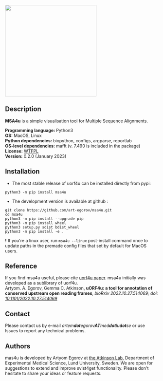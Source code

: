 
<img src="https://raw.githubusercontent.com/art-egorov/msa4u/main/docs/img/msa4u_logo.png" width="300"/>


## Description

**MSA4u** is a simple visualisation tool for Multiple Sequence Alignments.

**Programming language:** Python3   
**OS:** MacOS, Linux  
**Python dependencies:** biopython, configs, argparse, reportlab  
**OS-level dependencies:** mafft (v. 7.490 is included in the package)   
**License:** [WTFPL](http://www.wtfpl.net)  
**Version:** 0.2.0 (January 2023)


## Installation

- The most stable release of uorf4u can be installed directly from pypi:

```
python3 -m pip install msa4u
```

- The development version is available at github :

```
git clone https://github.com/art-egorov/msa4u.git
cd msa4u
python3 -m pip install --upgrade pip
python3 -m pip install wheel
python3 setup.py sdist bdist_wheel
python3 -m pip install -e .
```

**!** If you're a linux user, run `msa4u --linux` post-install command once to update paths in the premade config files that set by default for MacOS users.


## Reference

If you find msa4u useful, please cite [uorf4u paper](https://doi.org/10.1101/2022.10.27.514069). msa4u initially was developed as a sublibrary of uorf4u.     
Artyom. A. Egorov, Gemma C. Atkinson, **uORF4u: a tool for annotation of conserved upstream open reading frames**, *bioRxiv 2022.10.27.514069; doi: [10.1101/2022.10.27.514069](https://doi.org/10.1101/2022.10.27.514069)*


## Contact

Please contact us by e-mail _artem**dot**egorov**AT**med**dot**lu**dot**se_ or use Issues to report any technical problems.  

## Authors

mas4u is developed by Artyom Egorov at [the Atkinson Lab](https://atkinson-lab.com), Department of Experimental Medical Science, Lund University, Sweden. We are open for suggestions to extend and improve svist4get functionality. Please don't hesitate to share your ideas or feature requests.
